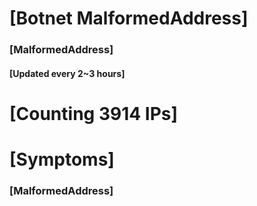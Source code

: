# [Botnet MalformedAddress]
### [MalformedAddress]
#### [Updated every 2~3 hours]

# [Counting 3914 IPs]

# [Symptoms] 
###   [MalformedAddress]

